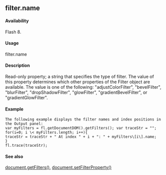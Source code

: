 ## filter.name

#### Availability

Flash 8.

#### Usage

filter.name

#### Description

Read-only property; a string that specifies the type of filter. The value of this property determines which other properties of the Filter object are available. The value is one of the following: "adjustColorFilter", "bevelFilter", "blurFilter", "dropShadowFilter", "glowFilter", "gradientBevelFilter", or "gradientGlowFilter".

#### Example

```
The following example displays the filter names and index positions in the Output panel:
var myFilters = fl.getDocumentDOM().getFilters(); var traceStr = "";
for(i=0; i \< myFilters.length; i++){
traceStr = traceStr + " At index " + i + ": " + myFilters\[i\].name;
}
fl.trace(traceStr);

```
#### See also

[document.getFilters()](#_bookmark208), [document.setFilterProperty()](#_bookmark289)
